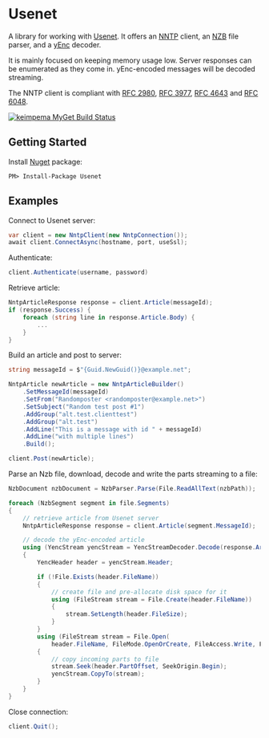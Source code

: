 # Usenet

A library for working with [Usenet](https://en.wikipedia.org/wiki/Usenet). 
It offers 
an [NNTP](https://en.wikipedia.org/wiki/Network_News_Transfer_Protocol) client, 
an [NZB](https://en.wikipedia.org/wiki/NZB) file parser, 
and a [yEnc](https://en.wikipedia.org/wiki/YEnc) decoder.

It is mainly focused on keeping memory usage low. Server responses can be enumerated as they come in. 
yEnc-encoded messages will be decoded streaming.

The NNTP client is compliant with
[RFC 2980](https://tools.ietf.org/html/rfc2980),
[RFC 3977](https://tools.ietf.org/html/rfc3977),
[RFC 4643](https://tools.ietf.org/html/rfc4643) and
[RFC 6048](https://tools.ietf.org/html/rfc6048).

[![keimpema MyGet Build Status](https://www.myget.org/BuildSource/Badge/keimpema?identifier=5a545640-4681-43a6-8c40-3f7bec5f2006)](https://www.myget.org/)

## Getting Started ##
Install [Nuget](https://www.nuget.org/packages/Usenet) package:
```
PM> Install-Package Usenet
```

## Examples ##
Connect to Usenet server:
```csharp
var client = new NntpClient(new NntpConnection());
await client.ConnectAsync(hostname, port, useSsl);
```
Authenticate:
```csharp
client.Authenticate(username, password)
```
Retrieve article:
```csharp
NntpArticleResponse response = client.Article(messageId);
if (response.Success) {
    foreach (string line in response.Article.Body) {
        ...
    }
}
```
Build an article and post to server:
```csharp
string messageId = $"{Guid.NewGuid()}@example.net";

NntpArticle newArticle = new NntpArticleBuilder()
    .SetMessageId(messageId)
    .SetFrom("Randomposter <randomposter@example.net>")
    .SetSubject("Random test post #1")
    .AddGroup("alt.test.clienttest")
    .AddGroup("alt.test")
    .AddLine("This is a message with id " + messageId)
    .AddLine("with multiple lines")
    .Build();

client.Post(newArticle);
```
Parse an Nzb file, download, decode and write the parts streaming to a file:
```csharp
NzbDocument nzbDocument = NzbParser.Parse(File.ReadAllText(nzbPath));

foreach (NzbSegment segment in file.Segments)
{
    // retrieve article from Usenet server
    NntpArticleResponse response = client.Article(segment.MessageId);

    // decode the yEnc-encoded article
    using (YencStream yencStream = YencStreamDecoder.Decode(response.Article.Body))
    {
        YencHeader header = yencStream.Header;

        if (!File.Exists(header.FileName))
        {
            // create file and pre-allocate disk space for it
            using (FileStream stream = File.Create(header.FileName))
            {
                stream.SetLength(header.FileSize);
            }
        }
        using (FileStream stream = File.Open(
            header.FileName, FileMode.OpenOrCreate, FileAccess.Write, FileShare.ReadWrite))
        {
            // copy incoming parts to file
            stream.Seek(header.PartOffset, SeekOrigin.Begin);
            yencStream.CopyTo(stream);
        }
    }
}

```
Close connection:
```csharp
client.Quit();
```

